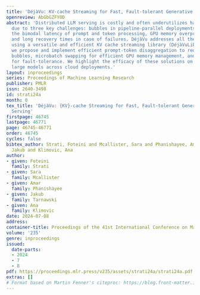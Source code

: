 ```yaml
---
title: 'DéjàVu: KV-cache Streaming for Fast, Fault-tolerant Generative LLM Serving'
openreview: AbGbGZFYOD
abstract: 'Distributed LLM serving is costly and often underutilizes hardware accelerators
  due to three key challenges: bubbles in pipeline-parallel deployments caused by
  the bimodal latency of prompt and token processing, GPU memory overprovisioning,
  and long recovery times in case of failures. DéjàVu addresses all these challenges
  using a versatile and efficient KV cache streaming library (DéjàVuLib). Using DéjàVuLib,
  we propose and implement efficient prompt-token disaggregation to reduce pipeline
  bubbles, microbatch swapping for efficient GPU memory management, and state replication
  for fault-tolerance. We highlight the efficacy of these solutions on a range of
  large models across cloud deployments.'
layout: inproceedings
series: Proceedings of Machine Learning Research
publisher: PMLR
issn: 2640-3498
id: strati24a
month: 0
tex_title: 'DéjàVu: {KV}-cache Streaming for Fast, Fault-tolerant Generative {LLM}
  Serving'
firstpage: 46745
lastpage: 46771
page: 46745-46771
order: 46745
cycles: false
bibtex_author: Strati, Foteini and Mcallister, Sara and Phanishayee, Amar and Tarnawski,
  Jakub and Klimovic, Ana
author:
- given: Foteini
  family: Strati
- given: Sara
  family: Mcallister
- given: Amar
  family: Phanishayee
- given: Jakub
  family: Tarnawski
- given: Ana
  family: Klimovic
date: 2024-07-08
address:
container-title: Proceedings of the 41st International Conference on Machine Learning
volume: '235'
genre: inproceedings
issued:
  date-parts:
  - 2024
  - 7
  - 8
pdf: https://proceedings.mlr.press/v235/assets/strati24a/strati24a.pdf
extras: []
# Format based on Martin Fenner's citeproc: https://blog.front-matter.io/posts/citeproc-yaml-for-bibliographies/
---
```

